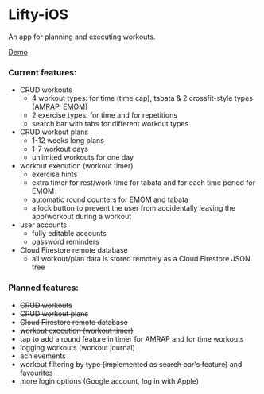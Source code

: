 # Lifty-iOS

An app for planning and executing workouts.

[Demo](https://youtu.be/oQQbCREco_A)

### Current features:
  * CRUD workouts
    * 4 workout types: for time (time cap), tabata & 2 crossfit-style types (AMRAP, EMOM)
    * 2 exercise types: for time and for repetitions
    * search bar with tabs for different workout types
  * CRUD workout plans
    * 1-12 weeks long plans
    * 1-7 workout days
    * unlimited workouts for one day
  * workout execution (workout timer)
    * exercise hints
    * extra timer for rest/work time for tabata and for each time period for EMOM
    * automatic round counters for EMOM and tabata
    * a lock button to prevent the user from accidentally leaving the app/workout during a workout
  * user accounts
    * fully editable accounts
    * password reminders
  * Cloud Firestore remote database
    * all workout/plan data is stored remotely as a Cloud Firestore JSON tree

### Planned features:

  * ~~CRUD workouts~~
  * ~~CRUD workout plans~~
  * ~~Cloud Firestore remote database~~
  * ~~workout execution (workout timer)~~
  * tap to add a round feature in timer for AMRAP and for time workouts
  * logging workouts (workout journal)
  * achievements
  * workout filtering ~~by type (implemented as search bar's feature)~~ and favourites
  * more login options (Google account, log in with Apple)

